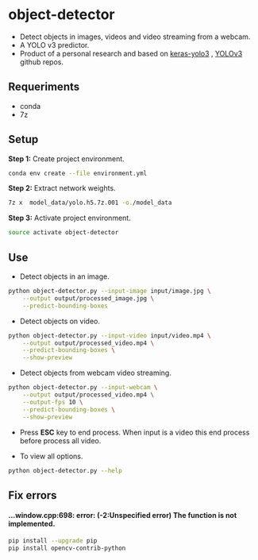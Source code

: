 #  object-detector

* Detect objects in images, videos and video streaming from a webcam.
* A YOLO v3 predictor.
* Product of a personal research and based on [keras-yolo3](https://github.com/qqwweee/keras-yolo3) , [YOLOv3](https://github.com/xiaochus/YOLOv3) github repos.

## Requeriments

* conda
* 7z

## Setup

**Step 1:** Create project environment.

```bash
conda env create --file environment.yml
```

**Step 2:** Extract network weights.

```bash
7z x  model_data/yolo.h5.7z.001 -o./model_data 
```

**Step 3:** Activate project environment.

```bash
source activate object-detector
```


## Use

* Detect objects in an image.

```bash
python object-detector.py --input-image input/image.jpg \
    --output output/processed_image.jpg \
    --predict-bounding-boxes
```

* Detect objects on video.

```bash
python object-detector.py --input-video input/video.mp4 \
    --output output/processed_video.mp4 \
    --predict-bounding-boxes \
    --show-preview
```

* Detect objects from webcam video streaming.

```bash
python object-detector.py --input-webcam \
    --output output/processed_video.mp4 \
    --output-fps 10 \
    --predict-bounding-boxes \
    --show-preview
```

* Press **ESC** key to end process. When input is a video this end process before process all video.

* To view all options.

```bash
python object-detector.py --help
```

## Fix errors

#### ...window.cpp:698: error: (-2:Unspecified error) The function is not implemented. 

```bash
pip install --upgrade pip
pip install opencv-contrib-python
```
